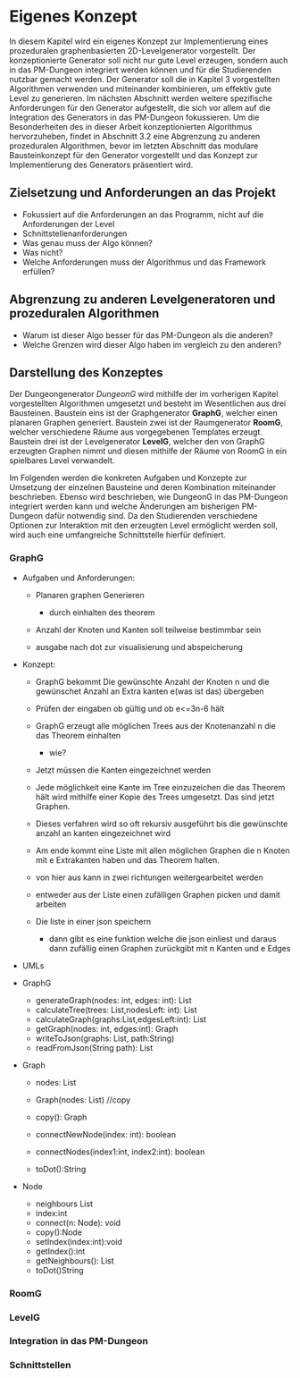 # Eigenes Konzept

<!--

*   Zielsetzung definieren, sowie Bewertungskriterien darstellen
*   Herausstellen der verwendeten Feature Elemente aus den anderen Algorithmen
*   Vergleich mit bekannten Lösungen: Worin unterscheiden sich die eigenen Ansätze von den bekannten? Wo liegen mögliche Vor- oder Nachteile?
*   Darstellen von Theoretischen Problemen der zusammenfügung
*   Beschreiben wie diese Probleme auf konzeptueller ebene behoben werden
*   Beschreibung des gesamten umsetzungs konzeptes 

geschätzter  ca. 20% ... 30% der Arbeit
-->

In diesem Kapitel wird ein eigenes Konzept zur Implementierung eines prozeduralen graphenbasierten 2D-Levelgenerator vorgestellt. Der konzeptionierte Generator soll nicht nur gute Level erzeugen, sondern auch in das PM-Dungeon integriert werden können und für die Studierenden nutzbar gemacht werden. Der Generator soll die in Kapitel 3 vorgestellten Algorithmen verwenden und miteinander kombinieren, um effektiv gute Level zu generieren. Im nächsten Abschnitt werden weitere spezifische Anforderungen für den Generator aufgestellt, die sich vor allem auf die Integration des Generators in das PM-Dungeon fokussieren. Um die Besonderheiten des in dieser Arbeit konzeptionierten Algorithmus hervorzuheben, findet in Abschnitt 3.2 eine Abgrenzung zu anderen prozeduralen Algorithmen, bevor im letzten Abschnitt das modulare Bausteinkonzept für den Generator vorgestellt und das Konzept zur Implementierung des Generators präsentiert wird. 

## Zielsetzung und Anforderungen an das Projekt 

- Fokussiert auf die Anforderungen an das Programm, nicht auf die Anforderungen der Level
- Schnittstellenanforderungen
- Was genau muss der Algo können?
- Was nicht?
- Welche Anforderungen muss der Algorithmus und das Framework erfüllen?

## Abgrenzung zu anderen Levelgeneratoren und prozeduralen Algorithmen 

- Warum ist dieser Algo besser für das PM-Dungeon als die anderen?
- Welche Grenzen wird dieser Algo haben im vergleich zu den anderen?

## Darstellung des Konzeptes

Der Dungeongenerator *DungeonG* wird mithilfe der im vorherigen Kapitel vorgestellten Algorithmen umgesetzt und besteht im Wesentlichen aus drei Bausteinen.
Baustein eins ist der Graphgenerator **GraphG**, welcher einen planaren Graphen generiert.
Baustein zwei ist der Raumgenerator **RoomG**, welcher verschiedene Räume aus vorgegebenen Templates erzeugt. 
Baustein drei ist der Levelgenerator **LevelG**, welcher den von GraphG erzeugten Graphen nimmt und diesen mithilfe der Räume von RoomG in ein spielbares Level verwandelt. 

Im Folgenden werden die konkreten Aufgaben und Konzepte zur Umsetzung der einzelnen Bausteine und deren Kombination miteinander beschrieben. Ebenso wird beschrieben, wie DungeonG in das PM-Dungeon integriert werden kann und welche Änderungen am bisherigen PM-Dungeon dafür notwendig sind. Da den Studierenden verschiedene Optionen zur Interaktion mit den erzeugten Level ermöglicht werden soll, wird auch eine umfangreiche Schnittstelle hierfür definiert. 

### GraphG

- Aufgaben und Anforderungen: 

  - Planaren graphen Generieren
    - durch einhalten des theorem

  - Anzahl der Knoten und Kanten soll teilweise bestimmbar sein
  - ausgabe nach dot zur visualisierung und abspeicherung
- Konzept:

  - GraphG bekommt Die gewünschte Anzahl der Knoten n und die gewünschet Anzahl an Extra kanten e(was ist das) übergeben
  - Prüfen der eingaben ob gültig und ob e<=3n-6 hält
  - GraphG erzeugt alle möglichen Trees aus der Knotenanzahl n die das Theorem einhalten

    - wie?
  - Jetzt müssen die Kanten eingezeichnet werden
  - Jede möglichkeit eine Kante im Tree einzuzeichen die das Theorem hält wird mithilfe einer Kopie des Trees umgesetzt. Das sind jetzt Graphen. 
  - Dieses verfahren wird so oft rekursiv ausgeführt bis die gewünschte anzahl an kanten eingezeichnet wird
  - Am ende kommt eine Liste mit allen möglichen Graphen die n Knoten mit e Extrakanten haben und das Theorem halten. 
  - von hier aus kann in zwei richtungen weitergearbeitet werden
  - entweder aus der Liste einen zufälligen Graphen picken und damit arbeiten
  - Die liste in einer json speichern

    - dann gibt es eine funktion welche die json einliest und daraus dann zufällig einen Graphen zurückgibt mit n Kanten und e Edges
- UMLs
- GraphG

  - generateGraph(nodes: int, edges: int): List<Graph> 
  - calculateTree(trees: List<Graph>,nodesLeft: int): List<Graph>
  - calculateGraph(graphs:List<Graph>,edgesLeft:int): List<Graph>
  - getGraph(nodes: int, edges:int): Graph
  - writeToJson(graphs: List<Graph>, path:String)
  - readFromJson(String path): List<Graph> 
- Graph

  - nodes: List<Node> 

  - Graph(nodes: List<nodes>) //copy

  - copy(): Graph

  - connectNewNode(index: int): boolean

  - connectNodes(index1:int, index2:int): boolean

  - toDot():String
- Node
  - neighbours List<Integer> 
  - index:int
  - connect(n: Node): void
  - copy():Node
  - setIndex(index:int):void
  - getIndex():int
  - getNeighbours(): List <Integer> 
  - toDot()String
### RoomG

### LevelG

### Integration in das PM-Dungeon

### Schnittstellen







